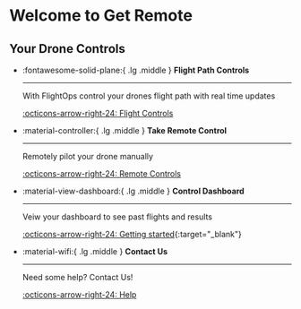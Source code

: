 # Welcome to Get Remote

## Your Drone Controls

<div class="grid cards" markdown>

-   :fontawesome-solid-plane:{ .lg .middle } __Flight Path Controls__

    ---

    With FlightOps control your drones flight path with real time updates

    [:octicons-arrow-right-24: Flight Controls](https://chartis-demo.flightops.io:7702/login)

-   :material-controller:{ .lg .middle } __Take Remote Control__

    ---

    Remotely pilot your drone manually

    [:octicons-arrow-right-24: Remote Controls](https://chartis-demo.flightops.io:3083/login)

-   :material-view-dashboard:{ .lg .middle } __Control Dashboard__

    ---

    Veiw your dashboard to see past flights and results


    [:octicons-arrow-right-24: Getting started](http://google.com/){:target="_blank"}

-   :material-wifi:{ .lg .middle } __Contact Us__

    ---

    Need some help? Contact Us!


    [:octicons-arrow-right-24: Help](about.md)

</div>

